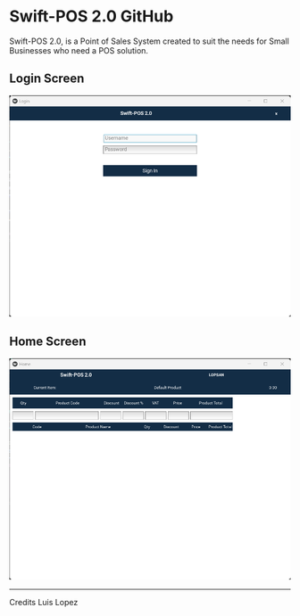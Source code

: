 # Swift-POS 2.0 GitHub

Swift-POS 2.0, is a Point of Sales System created to suit the needs for Small Businesses who need a POS solution. 

## Login Screen
![Login Screen](https://github.com/lopsan-admin/swift-pos/blob/b35470d9c4abce4cc328178c3dabaa69cfcd9735/Snapshots/Login_Screen.jpg)

## Home Screen
![Home Screen](https://github.com/lopsan-admin/swift-pos/blob/60d38a955215ae61268cbc4140d0927e6163d352/Snapshots/Home_Screen.jpg)

---

Credits Luis Lopez
